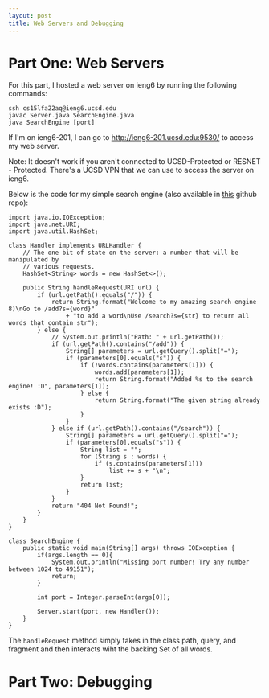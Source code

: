 ```yaml
---
layout: post
title: Web Servers and Debugging
---
```


# Part One: Web Servers
For this part, I hosted a web server on ieng6 by running the following commands:
```
ssh cs15lfa22aq@ieng6.ucsd.edu
javac Server.java SearchEngine.java
java SearchEngine [port]
```
If I'm on ieng6-201, I can go to http://ieng6-201.ucsd.edu:9530/ to access my web server.

Note: It doesn't work if you aren't connected to UCSD-Protected or RESNET - Protected. There's a UCSD VPN that we can use to access the server on ieng6.

 Below is the code for my simple search engine (also available in [this](https://github.com/kalkulator413/wavelet) github repo):
```
import java.io.IOException;
import java.net.URI;
import java.util.HashSet;

class Handler implements URLHandler {
    // The one bit of state on the server: a number that will be manipulated by
    // various requests.
    HashSet<String> words = new HashSet<>();

    public String handleRequest(URI url) {
        if (url.getPath().equals("/")) {
            return String.format("Welcome to my amazing search engine 8)\nGo to /add?s={word}" 
                + "to add a word\nUse /search?s={str} to return all words that contain str");
        } else {
            // System.out.println("Path: " + url.getPath());
            if (url.getPath().contains("/add")) {
                String[] parameters = url.getQuery().split("=");
                if (parameters[0].equals("s")) {
                    if (!words.contains(parameters[1])) {
                        words.add(parameters[1]);
                        return String.format("Added %s to the search engine! :D", parameters[1]);
                    } else {
                        return String.format("The given string already exists :D");
                    }
                }
            } else if (url.getPath().contains("/search")) {
                String[] parameters = url.getQuery().split("=");
                if (parameters[0].equals("s")) {
                    String list = "";
                    for (String s : words) {
                        if (s.contains(parameters[1]))
                            list += s + "\n";
                    }
                    return list;
                }
            }
            return "404 Not Found!";
        }
    }
}

class SearchEngine {
    public static void main(String[] args) throws IOException {
        if(args.length == 0){
            System.out.println("Missing port number! Try any number between 1024 to 49151");
            return;
        }

        int port = Integer.parseInt(args[0]);

        Server.start(port, new Handler());
    }
}
```
The `handleRequest` method simply takes in the class path, query, and fragment and then interacts wiht the backing Set of all words. 

# Part Two: Debugging
